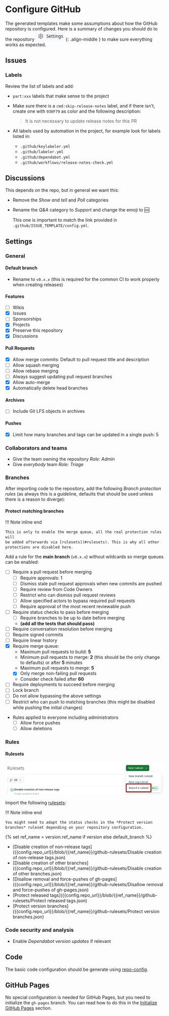 # Configure GitHub

The generated templates make some assumptions about how the GitHub repository
is configured. Here is a summary of changes you should do to the repository
![Settings](../../_img/settings.png){: .align-middle } to make sure everything
works as expected.

## Issues

### Labels

Review the list of labels and add:

* `part:xxx` labels that make sense to the project

* Make sure there is a `cmd:skip-release-notes` label, and if there isn't,
  create one with `930F79` as color and the following description:

    > It is not necessary to update release notes for this PR

* All labels used by automation in the project, for example look for labels listed in:

    * `.github/keylabeler.yml`
    * `.github/labeler.yml`
    * `.github/dependabot.yml`
    * `.github/workflows/release-notes-check.yml`

## Discussions

This depends on the repo, but in general we want this:

* Remove the *Show and tell* and *Poll* categories

* Rename the *Q&A* category to *Support* and change the emoji to :sos:

  This one is important to match the link provided in `.github/ISSUE_TEMPLATE/config.yml`.

## Settings

### General

#### Default branch

* Rename to `v0.x.x` (this is required for the common CI to work properly when creating releases)

#### Features

- [ ] Wikis
- [x] Issues
- [ ] Sponsorships
- [x] Projects
- [x] Preserve this repository
- [x] Discussions

#### Pull Requests

- [x] Allow merge commits: Default to pull request title and description
- [ ] Allow squash merging
- [ ] Allow rebase merging
- [ ] Always suggest updating pull request branches
- [x] Allow auto-merge
- [x] Automatically delete head branches

#### Archives

- [ ] Include Git LFS objects in archives

#### Pushes

- [x] Limit how many branches and tags can be updated in a single push: 5

### Collaborators and teams

* Give the team owning the repository *Role: Admin*
* Give *everybody* team *Role: Triage*

### Branches

After importing code to the repository, add the following *Branch protection
rules* (as always this is a guideline, defaults that should be used unless
there is a reason to diverge):

#### Protect matching branches

!!! Note inline end

    This is only to enable the merge queue, all the real protection rules will
    be added afterwards via [rulesets](#rulesets). This is why all other
    protections are disabled here.

Add a rule for the **main branch** (`v0.x.x`) without wildcards so merge queues
can be enabled:

- [ ] Require a pull request before merging
    - [ ] Require approvals: 1
    - [ ] Dismiss stale pull request approvals when new commits are pushed
    - [ ] Require review from Code Owners
    - [ ] Restrict who can dismiss pull request reviews
    - [ ] Allow specified actors to bypass required pull requests
    - [ ] Require approval of the most recent reviewable push
- [ ] Require status checks to pass before merging
    - [ ] Require branches to be up to date before merging
    - **(add all the tests that should pass)**
- [ ] Require conversation resolution before merging
- [ ] Require signed commits
- [ ] Require linear history
- [x] Require merge queue:
    * Maximum pull requests to build: **5**
    * Minimum pull requests to merge: **2** (this should be the only change
      to defaults) or after **5** minutes
    * Maximum pull requests to merge: **5**
    - [x] Only merge non-failing pull requests
    * Consider check failed after **60**
- [ ] Require deployments to succeed before merging
- [ ] Lock branch
- [ ] Do not allow bypassing the above settings
- [ ] Restrict who can push to matching branches (this might be disabled
  while pushing the initial changes)
- Rules applied to everyone including administrators
    - [ ] Allow force pushes
    - [ ] Allow deletions

### Rules

#### Rulesets

![Importing rulesets](../../_img/import-rulesets.png)

Import the following
[rulesets](https://docs.github.com/en/repositories/configuring-branches-and-merges-in-your-repository/managing-rulesets/about-rulesets):

!!! Note inline end

    You might need to adapt the status checks in the *Protect version
    branches* ruleset depending on your repository configuration.

{% set ref_name = version.ref_name if version else default_branch %}

* [Disable creation of non-release
  tags]({{config.repo_url}}/blob/{{ref_name}}/github-rulesets/Disable creation of non-release tags.json)
* [Disable creation of other
  branches]({{config.repo_url}}/blob/{{ref_name}}/github-rulesets/Disable creation of other branches.json)
* [Disallow removal and force-pushes of
  gh-pages]({{config.repo_url}}/blob/{{ref_name}}/github-rulesets/Disallow removal and force-pushes of gh-pages.json)
* [Protect released
  tags]({{config.repo_url}}/blob/{{ref_name}}/github-rulesets/Protect released tags.json)
* [Protect version
  branches]({{config.repo_url}}/blob/{{ref_name}}/github-rulesets/Protect version branches.json)

### Code security and analysis

* Enable *Dependabot version updates* if relevant

## Code

The basic code configuration should be generate using
[repo-config](https://frequenz-floss.github.io/frequenz-repo-config-python/).

## GitHub Pages

No special configuration is needed for GitHub Pages, but you need to initialize
the `gh-pages` branch. You can read how to do this in the [Initialize GitHub
Pages](index.md#initialize-github-pages.md) section.
